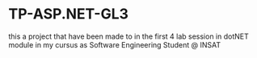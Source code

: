 # TP-ASP.NET-GL3
this a project that have been made to in the first 4 lab session in dotNET module in my cursus as Software Engineering Student @ INSAT
